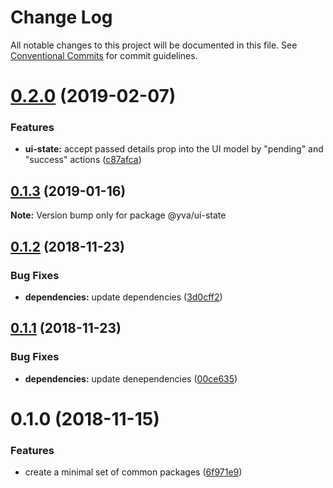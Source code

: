 # Change Log

All notable changes to this project will be documented in this file.
See [Conventional Commits](https://conventionalcommits.org) for commit guidelines.

# [0.2.0](https://github.com/yva/yva-packages/compare/@yva/ui-state@0.1.3...@yva/ui-state@0.2.0) (2019-02-07)


### Features

* **ui-state:** accept passed details prop into the UI model by "pending" and "success" actions ([c87afca](https://github.com/yva/yva-packages/commit/c87afca))





## [0.1.3](https://github.com/yva/yva-packages/compare/@yva/ui-state@0.1.2...@yva/ui-state@0.1.3) (2019-01-16)

**Note:** Version bump only for package @yva/ui-state





## [0.1.2](https://github.com/yva/yva-packages/compare/@yva/ui-state@0.1.1...@yva/ui-state@0.1.2) (2018-11-23)


### Bug Fixes

* **dependencies:** update dependencies ([3d0cff2](https://github.com/yva/yva-packages/commit/3d0cff2))





## [0.1.1](https://github.com/yva/yva-packages/compare/@yva/ui-state@0.1.0...@yva/ui-state@0.1.1) (2018-11-23)


### Bug Fixes

* **dependencies:** update denependencies ([00ce635](https://github.com/yva/yva-packages/commit/00ce635))





# 0.1.0 (2018-11-15)


### Features

* create a minimal set of common packages ([6f971e9](https://github.com/yva/yva-packages/commit/6f971e9))
